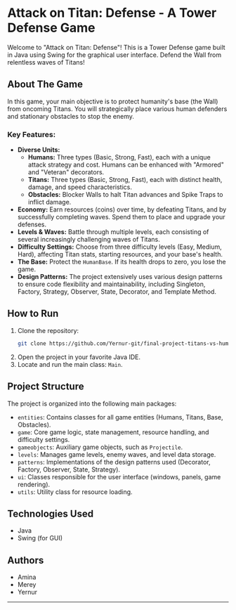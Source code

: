 # Attack on Titan: Defense - A Tower Defense Game

Welcome to "Attack on Titan: Defense"! This is a Tower Defense game built in Java using Swing for the graphical user interface. Defend the Wall from relentless waves of Titans!

## About The Game

In this game, your main objective is to protect humanity's base (the Wall) from oncoming Titans. You will strategically place various human defenders and stationary obstacles to stop the enemy.

### Key Features:

*   **Diverse Units:**
    *   **Humans:** Three types (Basic, Strong, Fast), each with a unique attack strategy and cost. Humans can be enhanced with "Armored" and "Veteran" decorators.
    *   **Titans:** Three types (Basic, Strong, Fast), each with distinct health, damage, and speed characteristics.
    *   **Obstacles:** Blocker Walls to halt Titan advances and Spike Traps to inflict damage.
*   **Economy:** Earn resources (coins) over time, by defeating Titans, and by successfully completing waves. Spend them to place and upgrade your defenses.
*   **Levels & Waves:** Battle through multiple levels, each consisting of several increasingly challenging waves of Titans.
*   **Difficulty Settings:** Choose from three difficulty levels (Easy, Medium, Hard), affecting Titan stats, starting resources, and your base's health.
*   **The Base:** Protect the `HumanBase`. If its health drops to zero, you lose the game.
*   **Design Patterns:** The project extensively uses various design patterns to ensure code flexibility and maintainability, including Singleton, Factory, Strategy, Observer, State, Decorator, and Template Method.

## How to Run

1.  Clone the repository:
    ```bash
    git clone https://github.com/Yernur-git/final-project-titans-vs-humans.git
    ```
2.  Open the project in your favorite Java IDE.
3.  Locate and run the main class: `Main`.

## Project Structure

The project is organized into the following main packages:

*   `entities`: Contains classes for all game entities (Humans, Titans, Base, Obstacles).
*   `game`: Core game logic, state management, resource handling, and difficulty settings.
*   `gameobjects`: Auxiliary game objects, such as `Projectile`.
*   `levels`: Manages game levels, enemy waves, and level data storage.
*   `patterns`: Implementations of the design patterns used (Decorator, Factory, Observer, State, Strategy).
*   `ui`: Classes responsible for the user interface (windows, panels, game rendering).
*   `utils`: Utility class for resource loading.

## Technologies Used

*   Java
*   Swing (for GUI)

## Authors

*   Amina
*   Merey
*   Yernur

---
